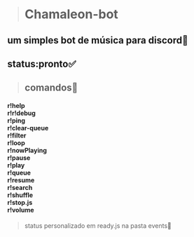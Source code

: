 > <h1>Chamaleon-bot
<h2>um simples bot de música para discord🎵</h2>
</h1>

<h2>status:pronto✅</h2>

> <h2> comandos🔧 </h2>
 <h4>r!help <br>
 r!r!debug <br>
 r!ping <br>
 r!clear-queue <br>
 r!filter <br>
 r!loop<br>
 r!nowPlaying<br>
 r!pause<br>
 r!play<br>
 r!queue<br>
 r!resume<br>
 r!search<br>
 r!shuffle<br>
 r!stop.js<br>
 r!volume<br> </h4>

 > <p>status personalizado em ready.js na pasta events📁</p>

